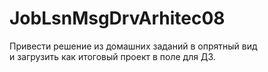 # JobLsnMsgDrvArhitec08

Привести решение из домашних заданий в опрятный вид   
и загрузить как итоговый проект в поле для ДЗ.  